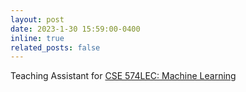 ```yaml
---
layout: post
date: 2023-1-30 15:59:00-0400
inline: true
related_posts: false
---
```


Teaching Assistant for [CSE 574LEC: Machine Learning](https://engineering.buffalo.edu/computer-science-engineering/graduate/courses/class-schedule.external.html)
